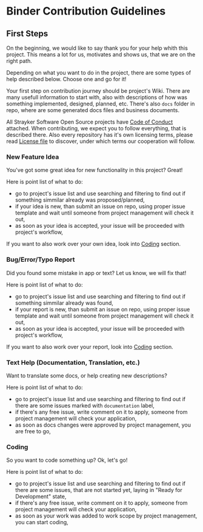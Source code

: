 # Binder Contribution Guidelines

## First Steps

On the beginning, we would like to say thank you for your help whith this project. This means a lot for us, motivates and shows us, that we are on the right path.

Depending on what you want to do in the project, there are some types of help described below. Choose one and go for it!

Your first step on contribution journey should be project's Wiki. There are many usefull information to start with, also with descriptions of how was something implemented, designed, planned, etc. There's also `docs` folder in repo, where are some generated docs files and business documents.

All Strayker Software Open Source projects have [Code of Conduct](/CODE_OF_CONDUCT.md) attached. When contributing, we expect you to follow everything, that is described there. Also every repository has it's own licensing terms, please read [License file](/LICENSE.md) to discover, under which terms our cooperation will follow.

### New Feature Idea

You've got some great idea for new functionality in this project? Great!

Here is point list of what to do:

- go to project's issue list and use searching and filtering to find out if something simmilar already was proposed/planned,
- if your idea is new, than submit an issue on repo, using proper issue template and wait until someone from project management will check it out,
- as soon as your idea is accepted, your issue will be proceeded with project's workflow,

If you want to also work over your own idea, look into [Coding](#coding) section.

### Bug/Error/Typo Report


Did you found some mistake in app or text? Let us know, we will fix that!

Here is point list of what to do:

- go to project's issue list and use searching and filtering to find out if something simmilar already was found,
- if your report is new, than submit an issue on repo, using proper issue template and wait until someone from project management will check it out,
- as soon as your idea is accepted, your issue will be proceeded with project's workflow,

If you want to also work over your report, look into [Coding](#coding) section.

### Text Help (Documentation, Translation, etc.)

Want to translate some docs, or help creating new descriptions?

Here is point list of what to do:

- go to project's issue list and use searching and filtering to find out if there are some issues marked with `documentation` label,
- if there's any free issue, write comment on it to apply, someone from project management will check your application,
- as soon as docs changes were approved by project management, you are free to go,


### Coding

So you want to code something up? Ok, let's go!

Here is point list of what to do:

- go to project's issue list and use searching and filtering to find out if there are some issues, that are not started yet, laying in "Ready for Development" state,
- if there's any free issue, write comment on it to apply, someone from project management will check your application,
- as soon as your work was added to work scope by project management, you can start coding,

